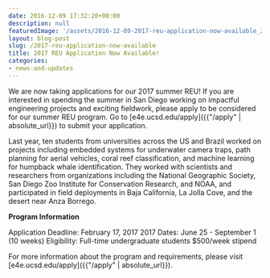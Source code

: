 ```yaml
---
date: 2016-12-09 17:32:20+00:00
description: null
featuredImage: '/assets/2016-12-09-2017-reu-application-now-available_2017_flyer.png'
layout: blog-post
slug: /2017-reu-application-now-available
title: 2017 REU Application Now Available!
categories:
- news-and-updates
---
```


We are now taking applications for our 2017 summer REU! If you are interested in spending the summer in San Diego working on impactful engineering projects and exciting fieldwork, please apply to be considered for our summer REU program. Go to [e4e.ucsd.edu/apply]({{"/apply" | absolute_url}}) to submit your application.

Last year, ten students from universities across the US and Brazil worked on projects including embedded systems for underwater camera traps, path planning for aerial vehicles, coral reef classification, and machine learning for humpback whale identification. They worked with scientists and researchers from organizations including the National Geographic Society, San Diego Zoo Institute for Conservation Research, and NOAA, and participated in field deployments in Baja California, La Jolla Cove, and the desert near Anza Borrego.

**Program Information**

Application Deadline: February 17, 2017
2017 Dates: June 25 - September 1 (10 weeks)
Eligibility: Full-time undergraduate students
$500/week stipend

For more information about the program and requirements, please visit [e4e.ucsd.edu/apply]({{"/apply" | absolute_url}}).
